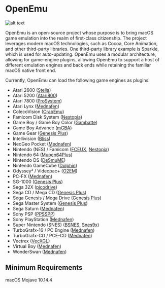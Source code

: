 OpenEmu
=======

![alt text](http://openemu.org/img/intro-md.png "OpenEmu Screenshot")

OpenEmu is an open-source project whose purpose is to bring macOS game emulation into the realm of first-class citizenship. The project leverages modern macOS technologies, such as Cocoa, Core Animation, and other third-party libraries. One third-party library example is Sparkle, which is used for auto-updating. OpenEmu uses a modular architecture, allowing for game-engine plugins, allowing OpenEmu to support a host of different emulation engines and back ends while retaining the familiar macOS native front end.

Currently, OpenEmu can load the following game engines as plugins:

* Atari 2600 ([Stella](https://stella-emu.github.io))
* Atari 5200 ([Atari800](https://atari800.github.io))
* Atari 7800 ([ProSystem](https://github.com/raz0red/wii7800))
* Atari Lynx ([Mednafen](https://mednafen.github.io))
* ColecoVision ([CrabEmu](http://crabemu.sourceforge.net))
* Famicom Disk System ([Nestopia](https://github.com/0ldsk00l/nestopia))
* Game Boy / Game Boy Color ([Gambatte](https://github.com/sinamas/gambatte))
* Game Boy Advance ([mGBA](https://mgba.io))
* Game Gear ([Genesis Plus](https://github.com/ekeeke/Genesis-Plus-GX))
* Intellivision ([Bliss](https://github.com/jeremiah-sypult/BlissEmu))
* NeoGeo Pocket ([Mednafen](https://mednafen.github.io))
* Nintendo (NES) / Famicom ([FCEUX](https://github.com/TASVideos/fceux), [Nestopia](https://github.com/0ldsk00l/nestopia))
* Nintendo 64 ([Mupen64Plus](http://www.mupen64plus.org))
* Nintendo DS ([DeSmuME](http://desmume.org))
* Nintendo GameCube ([Dolphin](https://dolphin-emu.org))
* Odyssey² / Videopac+ ([O2EM](https://sourceforge.net/projects/o2em/))
* PC-FX ([Mednafen](https://mednafen.github.io))
* SG-1000 ([Genesis Plus](https://github.com/ekeeke/Genesis-Plus-GX))
* Sega 32X ([picodrive](https://github.com/notaz/picodrive))
* Sega CD / Mega CD ([Genesis Plus](https://github.com/ekeeke/Genesis-Plus-GX))
* Sega Genesis / Mega Drive ([Genesis Plus](https://github.com/ekeeke/Genesis-Plus-GX))
* Sega Master System ([Genesis Plus](https://github.com/ekeeke/Genesis-Plus-GX))
* Sega Saturn ([Mednafen](https://mednafen.github.io))
* Sony PSP ([PPSSPP](https://github.com/hrydgard/ppsspp))
* Sony PlayStation ([Mednafen](https://mednafen.github.io))
* Super Nintendo (SNES) ([BSNES](https://bsnes.dev), [Snes9x](https://github.com/snes9xgit/snes9x))
* TurboGrafx-16 / PC Engine ([Mednafen](https://mednafen.github.io))
* TurboGrafx-CD / PCE-CD ([Mednafen](https://mednafen.github.io))
* Vectrex ([VecXGL](https://github.com/james7780/VecXGL))
* Virtual Boy ([Mednafen](https://mednafen.github.io))
* WonderSwan ([Mednafen](https://mednafen.github.io))

Minimum Requirements
--------------------

macOS Mojave 10.14.4
